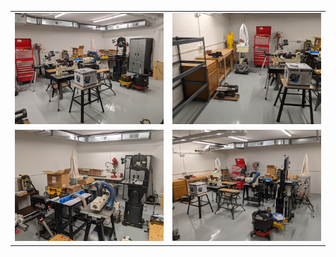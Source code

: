 <table>
  <tr>
      <td valign="top">
      <a href=".Collateral/Shop-Tools-1.jpg">
      <img src="./Collateral/Shop-Tools-1-T.jpg">
      </a>
      </td>
      <td valign="top">
      <a href=".Collateral/Shop-Tools-2.jpg">
      <img src="./Collateral/Shop-Tools-2-T.jpg">
      </a>
      </td>
  </tr>
  <tr>
      <td valign="top">
      <a href=".Collateral/Shop-Tools-3.jpg">
      <img src="./Collateral/Shop-Tools-3-T.jpg">
      </a>
      </td>
      <td valign="top">
      <a href=".Collateral/Shop-Tools-4.jpg">
      <img src="./Collateral/Shop-Tools-4-T.jpg">
      </a>
      </td>
  </tr>
 </table>